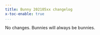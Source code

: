 ```yaml
---
title: Bunny 202105xx changelog
x-toc-enable: true
...
```


No changes. Bunnies will always be bunnies.
